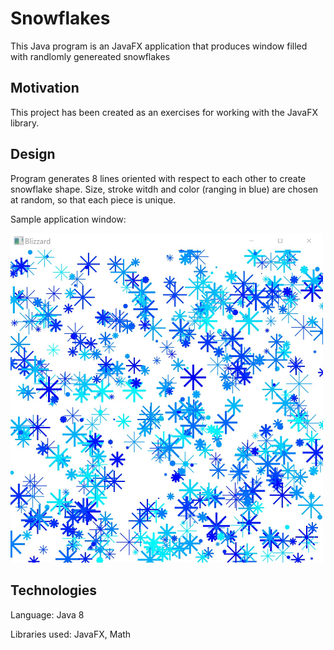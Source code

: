 # Snowflakes
This Java program is an JavaFX application that produces window filled with randlomly genereated snowflakes

## Motivation 
This project has been created as an exercises for working with the JavaFX library.

## Design
Program generates 8 lines oriented with respect to each other to create snowflake shape.
Size, stroke witdh and color (ranging in blue) are chosen at random, so that each piece is unique.

Sample application window:

<img src="Screen.jpg" width = "500" >

## Technologies

Language: Java 8

Libraries used: JavaFX, Math
